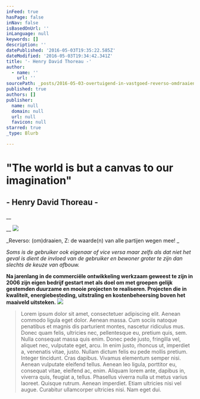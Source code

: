 ```yaml
---
inFeed: true
hasPage: false
inNav: false
isBasedOnUrl: ''
inLanguage: null
keywords: []
description: ''
datePublished: '2016-05-03T19:35:22.585Z'
dateModified: '2016-05-03T19:34:42.341Z'
title: '- Henry David Thoreau -'
author:
  - name: ''
    url: ''
sourcePath: _posts/2016-05-03-overtuigend-in-vastgoed-reverso-omdraaien-z-de-waarde.md
published: true
authors: []
publisher:
  name: null
  domain: null
  url: null
  favicon: null
starred: true
_type: Blurb

---
```

# "The world is but a canvas to our imagination"

## - Henry David Thoreau -

__

__
![](https://the-grid-user-content.s3-us-west-2.amazonaws.com/4cf9b321-f9de-43d7-8ced-360cc69f80e1.jpg)

_Reverso: (om)draaien, Z: de waarde(n) van alle partijen wegen mee! _

_Soms is de gebruiker ook eigenaar of vice versa maar zelfs als dat niet het geval is dient de invloed van de gebruiker en bewoner groter te zijn dan slechts de keuze van afbouw._

**Na jarenlang in de commerciële ontwikkeling werkzaam geweest te zijn in 2006 zijn eigen bedrijf gestart met als doel om met groepen gelijk gestemden duurzame en mooie projecten te realiseren. Projecten die in kwaliteit, energiebesteding, uitstraling en kostenbeheersing boven het maaiveld uitsteken.**
![](https://the-grid-user-content.s3-us-west-2.amazonaws.com/01dfdb3f-5732-40bc-85b8-600c5182d6e9.jpg)

> Lorem ipsum dolor sit amet, consectetuer adipiscing elit. Aenean commodo ligula eget dolor. Aenean massa. Cum sociis natoque penatibus et magnis dis parturient montes, nascetur ridiculus mus. Donec quam felis, ultricies nec, pellentesque eu, pretium quis, sem. Nulla consequat massa quis enim. Donec pede justo, fringilla vel, aliquet nec, vulputate eget, arcu. In enim justo, rhoncus ut, imperdiet a, venenatis vitae, justo. Nullam dictum felis eu pede mollis pretium. Integer tincidunt. Cras dapibus. Vivamus elementum semper nisi. Aenean vulputate eleifend tellus. Aenean leo ligula, porttitor eu, consequat vitae, eleifend ac, enim. Aliquam lorem ante, dapibus in, viverra quis, feugiat a, tellus. Phasellus viverra nulla ut metus varius laoreet. Quisque rutrum. Aenean imperdiet. Etiam ultricies nisi vel augue. Curabitur ullamcorper ultricies nisi. Nam eget dui.